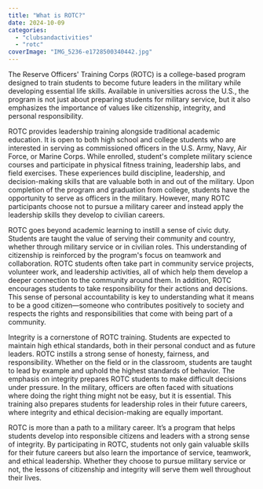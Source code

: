 ```yaml
---
title: "What is ROTC?"
date: 2024-10-09
categories: 
  - "clubsandactivities"
  - "rotc"
coverImage: "IMG_5236-e1728500340442.jpg"
---
```


The Reserve Officers' Training Corps (ROTC) is a college-based program designed to train students to become future leaders in the military while developing essential life skills. Available in universities across the U.S., the program is not just about preparing students for military service, but it also emphasizes the importance of values like citizenship, integrity, and personal responsibility. 

ROTC provides leadership training alongside traditional academic education. It is open to both high school and college students who are interested in serving as commissioned officers in the U.S. Army, Navy, Air Force, or Marine Corps. While enrolled, student's complete military science courses and participate in physical fitness training, leadership labs, and field exercises. These experiences build discipline, leadership, and decision-making skills that are valuable both in and out of the military. Upon completion of the program and graduation from college, students have the opportunity to serve as officers in the military. However, many ROTC participants choose not to pursue a military career and instead apply the leadership skills they develop to civilian careers. 

ROTC goes beyond academic learning to instill a sense of civic duty. Students are taught the value of serving their community and country, whether through military service or in civilian roles. This understanding of citizenship is reinforced by the program's focus on teamwork and collaboration. ROTC students often take part in community service projects, volunteer work, and leadership activities, all of which help them develop a deeper connection to the community around them. In addition, ROTC encourages students to take responsibility for their actions and decisions. This sense of personal accountability is key to understanding what it means to be a good citizen—someone who contributes positively to society and respects the rights and responsibilities that come with being part of a community. 

Integrity is a cornerstone of ROTC training. Students are expected to maintain high ethical standards, both in their personal conduct and as future leaders. ROTC instills a strong sense of honesty, fairness, and responsibility. Whether on the field or in the classroom, students are taught to lead by example and uphold the highest standards of behavior. The emphasis on integrity prepares ROTC students to make difficult decisions under pressure. In the military, officers are often faced with situations where doing the right thing might not be easy, but it is essential. This training also prepares students for leadership roles in their future careers, where integrity and ethical decision-making are equally important. 

ROTC is more than a path to a military career. It’s a program that helps students develop into responsible citizens and leaders with a strong sense of integrity. By participating in ROTC, students not only gain valuable skills for their future careers but also learn the importance of service, teamwork, and ethical leadership. Whether they choose to pursue military service or not, the lessons of citizenship and integrity will serve them well throughout their lives.
